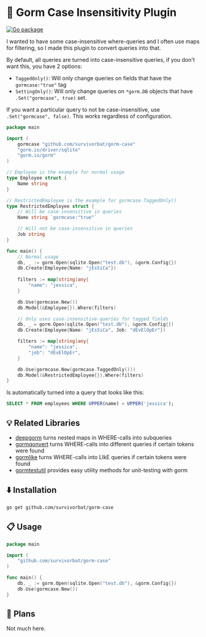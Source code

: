 # 🧳 Gorm Case Insensitivity Plugin

[![Go package](https://github.com/survivorbat/gorm-case/actions/workflows/test.yaml/badge.svg)](https://github.com/survivorbat/gorm-case/actions/workflows/test.yaml)

I wanted to have some case-insensitive where-queries and I often use maps for filtering, so I made this plugin to convert
queries into that.

By default, all queries are turned into case-insensitive queries, if you don't want this,
you have 2 options:

- `TaggedOnly()`: Will only change queries on fields that have the `gormcase:"true"` tag
- `SettingOnly()`: Will only change queries on `*gorm.DB` objects that have `.Set("gormcase", true)` set.

If you want a particular query to not be case-insensitive, use `.Set("gormcase", false)`. This works
regardless of configuration.


```go
package main

import (
	gormcase "github.com/survivorbat/gorm-case"
	"gorm.io/driver/sqlite"
	"gorm.io/gorm"
)

// Employee is the example for normal usage
type Employee struct {
	Name string
}

// RestrictedEmployee is the example for gormcase.TaggedOnly()
type RestrictedEmployee struct {
	// Will be case-insensitive in queries
	Name string `gormcase:"true"`

	// Will not be case-insensitive in queries
	Job string
}

func main() {
	// Normal usage
	db, _ := gorm.Open(sqlite.Open("test.db"), &gorm.Config{})
	db.Create(Employee{Name: "jEsSiCa"})
	
	filters := map[string]any{
		"name": "jessica",
	}

	db.Use(gormcase.New())
	db.Model(&Employee{}).Where(filters)

	// Only uses case-insensitive-queries for tagged fields
	db, _ = gorm.Open(sqlite.Open("test.db"), &gorm.Config{})
	db.Create(Employee{Name: "jEsSiCa", Job: "dEvElOpEr"})

	filters := map[string]any{
		"name": "jessica",
		"job": "dEvElOpEr",
	}

	db.Use(gormcase.New(gormcase.TaggedOnly()))
	db.Model(&RestrictedEmployee{}).Where(filters)
}
```

Is automatically turned into a query that looks like this:

```sql
SELECT * FROM employees WHERE UPPER(name) = UPPER('jessica');
```

## 💡 Related Libraries

- [deepgorm](https://github.com/survivorbat/gorm-deep-filtering) turns nested maps in WHERE-calls into subqueries
- [gormqonvert](https://github.com/survivorbat/gorm-query-convert) turns WHERE-calls into different queries if certain tokens were found
- [gormlike](https://github.com/survivorbat/gorm-like) turns WHERE-calls into LIkE queries if certain tokens were found
- [gormtestutil](https://github.com/ing-bank/gormtestutil) provides easy utility methods for unit-testing with gorm

## ⬇️ Installation

`go get github.com/survivorbat/gorm-case`

## 📋 Usage

```go
package main

import (
    "github.com/survivorbat/gorm-case"
)

func main() {
	db, _ := gorm.Open(sqlite.Open("test.db"), &gorm.Config{})
	db.Use(gormcase.New())
}

```

## 🔭 Plans

Not much here.
